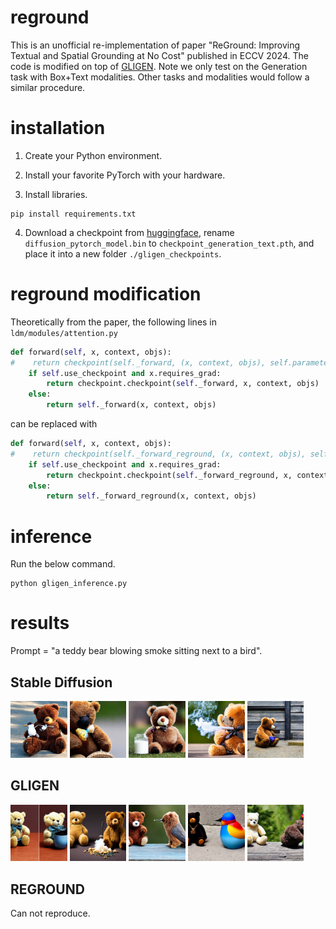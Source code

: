 # reground
This is an unofficial re-implementation of paper "ReGround: Improving Textual and Spatial Grounding at No Cost" published in ECCV 2024. The code is modified on top of [GLIGEN](https://github.com/gligen/GLIGEN). Note we only test on the Generation task with Box+Text modalities. Other tasks and modalities would follow a similar procedure.

# installation
1. Create your Python environment.

2. Install your favorite PyTorch with your hardware.

3. Install libraries.
```
pip install requirements.txt
```

4. Download a checkpoint from [huggingface](https://huggingface.co/gligen/gligen-generation-text-box/blob/main/diffusion_pytorch_model.bin), rename ```diffusion_pytorch_model.bin``` to ```checkpoint_generation_text.pth```, and place it into a new folder ```./gligen_checkpoints```.

# reground modification
Theoretically from the paper, the following lines in ```ldm/modules/attention.py```
```python
def forward(self, x, context, objs):
#    return checkpoint(self._forward, (x, context, objs), self.parameters(), self.use_checkpoint)
    if self.use_checkpoint and x.requires_grad:
        return checkpoint.checkpoint(self._forward, x, context, objs)
    else:
        return self._forward(x, context, objs)
```
can be replaced with
```python
def forward(self, x, context, objs):
#    return checkpoint(self._forward_reground, (x, context, objs), self.parameters(), self.use_checkpoint)
    if self.use_checkpoint and x.requires_grad:
        return checkpoint.checkpoint(self._forward_reground, x, context, objs)
    else:
        return self._forward_reground(x, context, objs)
```

# inference
Run the below command.
```
python gligen_inference.py
```

# results
Prompt = "a teddy bear blowing smoke sitting next to a bird".

## Stable Diffusion
<p float="left">
  <img src="results/sd_1.png" width="18%" />
  <img src="results/sd_2.png" width="18%" />
  <img src="results/sd_3.png" width="18%" />
  <img src="results/sd_4.png" width="18%" />
  <img src="results/sd_5.png" width="18%" />
</p>

## GLIGEN
<p float="left">
  <img src="results/gligen_1.png" width="18%" />
  <img src="results/gligen_2.png" width="18%" />
  <img src="results/gligen_3.png" width="18%" />
  <img src="results/gligen_4.png" width="18%" />
  <img src="results/gligen_5.png" width="18%" />
</p>

## REGROUND
Can not reproduce.
